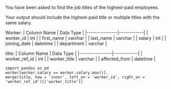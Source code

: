 You have been asked to find the job titles of the highest-paid employees.

Your output should include the highest-paid title or multiple titles with the same salary.

Worker:
| Column Name   | Data Type  |
|---------------|------------|
| worker_id     | int        |
| first_name    | varchar    |
| last_name     | varchar    |
| salary        | int        |
| joining_date  | datetime   |
| department    | varchar    |

title:
| Column Name    | Data Type  |
|----------------|------------|
| worker_ref_id  | int        |
| worker_title   | varchar    |
| affected_from  | datetime   |

```
import pandas as pd
worker[worker.salary == worker.salary.max()].
merge(title, how = 'inner', left_on = 'worker_id', right_on = 'worker_ref_id')[['worker_title']]
```
